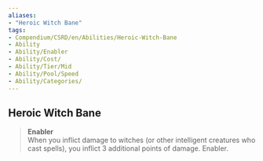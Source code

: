 ```yaml
---
aliases:
- "Heroic Witch Bane"
tags:
- Compendium/CSRD/en/Abilities/Heroic-Witch-Bane
- Ability
- Ability/Enabler
- Ability/Cost/
- Ability/Tier/Mid
- Ability/Pool/Speed
- Ability/Categories/
---
```

  
## Heroic Witch Bane                                                     
>**Enabler**  
When you inflict damage to witches (or other intelligent creatures who cast spells), you inflict 3 additional points of damage. Enabler.